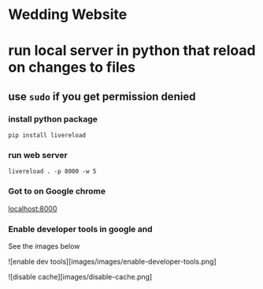 # Wedding Website

# run local server in python that reload on changes to files

## use `sudo` if you get permission denied


### install python package

```
pip install livereload
```

### run web server

```
livereload . -p 8000 -w 5
```

### Got to on Google chrome
[localhost:8000](http://localhost:8000/)

### Enable developer tools in google and
See the images below

![enable dev tools][images/images/enable-developer-tools.png]

![disable cache][images/disable-cache.png]
